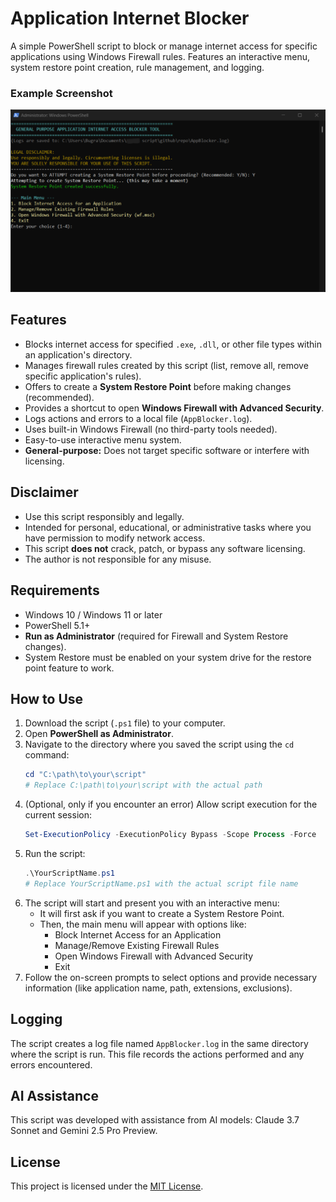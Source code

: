 # Application Internet Blocker

A simple PowerShell script to block or manage internet access for specific applications using Windows Firewall rules. Features an interactive menu, system restore point creation, rule management, and logging.

### Example Screenshot

![Script Execution Example](images/11-script.png) 

## Features

*   Blocks internet access for specified `.exe`, `.dll`, or other file types within an application's directory.
*   Manages firewall rules created by this script (list, remove all, remove specific application's rules).
*   Offers to create a **System Restore Point** before making changes (recommended).
*   Provides a shortcut to open **Windows Firewall with Advanced Security**.
*   Logs actions and errors to a local file (`AppBlocker.log`).
*   Uses built-in Windows Firewall (no third-party tools needed).
*   Easy-to-use interactive menu system.
*   **General-purpose:** Does not target specific software or interfere with licensing.

## Disclaimer

*   Use this script responsibly and legally.
*   Intended for personal, educational, or administrative tasks where you have permission to modify network access.
*   This script **does not** crack, patch, or bypass any software licensing.
*   The author is not responsible for any misuse.

## Requirements

*   Windows 10 / Windows 11 or later
*   PowerShell 5.1+
*   **Run as Administrator** (required for Firewall and System Restore changes).
*   System Restore must be enabled on your system drive for the restore point feature to work.

## How to Use

1.  Download the script (`.ps1` file) to your computer.
2.  Open **PowerShell as Administrator**.
3.  Navigate to the directory where you saved the script using the `cd` command:
    ```powershell
    cd "C:\path\to\your\script" 
    # Replace C:\path\to\your\script with the actual path
    ```
4.  (Optional, only if you encounter an error) Allow script execution for the current session:
    ```powershell
    Set-ExecutionPolicy -ExecutionPolicy Bypass -Scope Process -Force
    ```
5.  Run the script:
    ```powershell
    .\YourScriptName.ps1 
    # Replace YourScriptName.ps1 with the actual script file name
    ```
6.  The script will start and present you with an interactive menu:
    *   It will first ask if you want to create a System Restore Point.
    *   Then, the main menu will appear with options like:
        *   Block Internet Access for an Application
        *   Manage/Remove Existing Firewall Rules
        *   Open Windows Firewall with Advanced Security
        *   Exit
7.  Follow the on-screen prompts to select options and provide necessary information (like application name, path, extensions, exclusions).

## Logging
The script creates a log file named `AppBlocker.log` in the same directory where the script is run. This file records the actions performed and any errors encountered.

## AI Assistance
This script was developed with assistance from AI models: Claude 3.7 Sonnet and Gemini 2.5 Pro Preview.

## License

This project is licensed under the [MIT License](LICENSE).